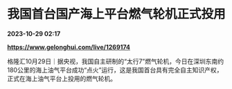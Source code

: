 # 我国首台国产海上平台燃气轮机正式投用

**2023-10-29 02:17**

**https://www.gelonghui.com/live/1269174**

格隆汇10月29日｜据央视，我国自主研制的“太行7”燃气轮机，今日在深圳东南约180公里的海上油气平台成功“点火”运行，这是我国首台具有完全自主知识产权，正式在海上油气平台上投用的燃气轮机。
